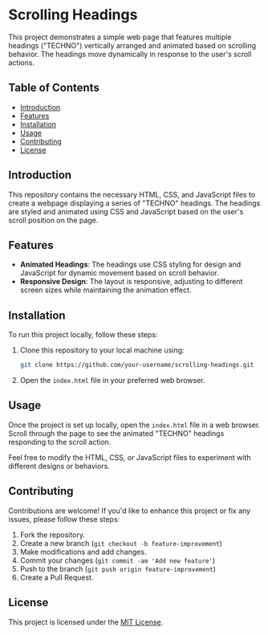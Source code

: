 # Scrolling Headings

This project demonstrates a simple web page that features multiple headings ("TECHNO") vertically arranged and animated based on scrolling behavior. The headings move dynamically in response to the user's scroll actions.

## Table of Contents
- [Introduction](#introduction)
- [Features](#features)
- [Installation](#installation)
- [Usage](#usage)
- [Contributing](#contributing)
- [License](#license)

## Introduction

This repository contains the necessary HTML, CSS, and JavaScript files to create a webpage displaying a series of "TECHNO" headings. The headings are styled and animated using CSS and JavaScript based on the user's scroll position on the page.

## Features

- **Animated Headings**: The headings use CSS styling for design and JavaScript for dynamic movement based on scroll behavior.
- **Responsive Design**: The layout is responsive, adjusting to different screen sizes while maintaining the animation effect.

## Installation

To run this project locally, follow these steps:

1. Clone this repository to your local machine using:
    ```bash
    git clone https://github.com/your-username/scrolling-headings.git
    ```

2. Open the `index.html` file in your preferred web browser.

## Usage

Once the project is set up locally, open the `index.html` file in a web browser. Scroll through the page to see the animated "TECHNO" headings responding to the scroll action.

Feel free to modify the HTML, CSS, or JavaScript files to experiment with different designs or behaviors.

## Contributing

Contributions are welcome! If you'd like to enhance this project or fix any issues, please follow these steps:

1. Fork the repository.
2. Create a new branch (`git checkout -b feature-improvement`)
3. Make modifications and add changes.
4. Commit your changes (`git commit -am 'Add new feature'`)
5. Push to the branch (`git push origin feature-improvement`)
6. Create a Pull Request.

## License

This project is licensed under the [MIT License](LICENSE).
